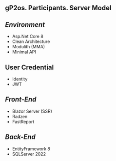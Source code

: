 

## **gP2os. Participants. Server Model**

## ***Environment***
 - Asp.Net Core 8
 - Clean Architecture
 - Modulith (MMA)
 - Minimal API

## User Credential
- Identity 
- JWT  

## ***Front-End***
 - Blazor Server (SSR)
 - Radzen
 - FastReport

## ***Back-End***
 - EntityFramework 8
 - SQLServer 2022
 
